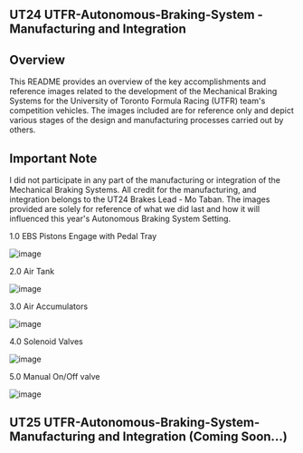 ## UT24 UTFR-Autonomous-Braking-System - Manufacturing and Integration

## Overview
This README provides an overview of the key accomplishments and reference images related to the development of the Mechanical Braking Systems for the University of Toronto Formula Racing (UTFR) team's competition vehicles. The images included are for reference only and depict various stages of the design and manufacturing processes carried out by others.

## Important Note
I did not participate in any part of the manufacturing or integration of the Mechanical Braking Systems. All credit for the manufacturing, and integration belongs to the UT24 Brakes Lead - Mo Taban. The images provided are solely for reference of what we did last and how it will influenced this year's Autonomous Braking System Setting.

1.0 EBS Pistons Engage with Pedal Tray 

![image](https://github.com/user-attachments/assets/e3883ef9-206b-4d7d-b108-6082548577b8)

2.0 Air Tank

![image](https://github.com/user-attachments/assets/09cfe2e2-ec4c-4b5a-9efc-7e1ef3428ab0)

3.0 Air Accumulators

![image](https://github.com/user-attachments/assets/d1d8d3db-cb57-4502-b16f-93462e94236f)

4.0 Solenoid Valves

![image](https://github.com/user-attachments/assets/52d8b0f3-a61a-4eb6-84af-f69082fbe5ed)

5.0 Manual On/Off valve

![image](https://github.com/user-attachments/assets/860bb4cc-cb8b-4e8f-a944-77938ca41443)

## UT25 UTFR-Autonomous-Braking-System- Manufacturing and Integration (Coming Soon...)
